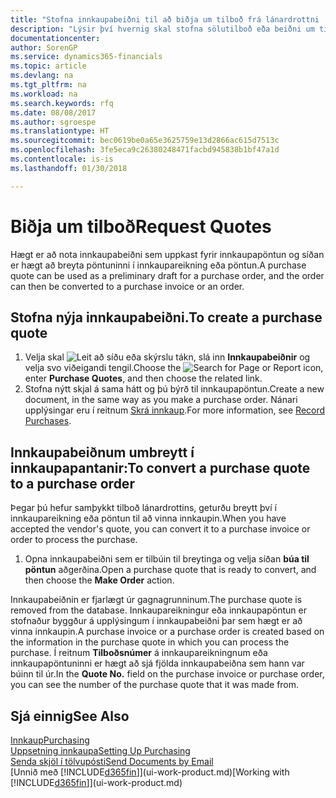 ```yaml
---
title: "Stofna innkaupabeiðni til að biðja um tilboð frá lánardrottni | Microsoft Docs"
description: "Lýsir því hvernig skal stofna sölutilboð eða beiðni um tilboð (RFQ) fylgiskjal, til að skrá tilboð til viðskiptamanns um að selja tilteknar vörur með tilteknum skilmálum."
documentationcenter: 
author: SorenGP
ms.service: dynamics365-financials
ms.topic: article
ms.devlang: na
ms.tgt_pltfrm: na
ms.workload: na
ms.search.keywords: rfq
ms.date: 08/08/2017
ms.author: sgroespe
ms.translationtype: HT
ms.sourcegitcommit: bec0619be0a65e3625759e13d2866ac615d7513c
ms.openlocfilehash: 3fe5eca9c26380248471facbd945838b1bf47a1d
ms.contentlocale: is-is
ms.lasthandoff: 01/30/2018

---
```

# <a name="request-quotes"></a><span data-ttu-id="9c799-103">Biðja um tilboð</span><span class="sxs-lookup"><span data-stu-id="9c799-103">Request Quotes</span></span>
<span data-ttu-id="9c799-104">Hægt er að nota innkaupabeiðni sem uppkast fyrir innkaupapöntun og síðan er hægt að breyta pöntuninni í innkaupareikning eða pöntun.</span><span class="sxs-lookup"><span data-stu-id="9c799-104">A purchase quote can be used as a preliminary draft for a purchase order, and the order can then be converted to a purchase invoice or an order.</span></span>


## <a name="to-create-a-purchase-quote"></a><span data-ttu-id="9c799-105">Stofna nýja innkaupabeiðni.</span><span class="sxs-lookup"><span data-stu-id="9c799-105">To create a purchase quote</span></span>
1. <span data-ttu-id="9c799-106">Velja skal ![Leit að síðu eða skýrslu](media/ui-search/search_small.png "Leit að síðu eða skýrslu táknið") tákn, slá inn **Innkaupabeiðnir** og velja svo viðeigandi tengil.</span><span class="sxs-lookup"><span data-stu-id="9c799-106">Choose the ![Search for Page or Report](media/ui-search/search_small.png "Search for Page or Report icon") icon, enter **Purchase Quotes**, and then choose the related link.</span></span>
2. <span data-ttu-id="9c799-107">Stofna nýtt skjal á sama hátt og þú býrð til innkaupapöntun.</span><span class="sxs-lookup"><span data-stu-id="9c799-107">Create a new document, in the same way as you make a purchase order.</span></span> <span data-ttu-id="9c799-108">Nánari upplýsingar eru í reitnum [Skrá innkaup](purchasing-how-record-purchases.md).</span><span class="sxs-lookup"><span data-stu-id="9c799-108">For more information, see [Record Purchases](purchasing-how-record-purchases.md).</span></span>

## <a name="to-convert-a-purchase-quote-to-a-purchase-order"></a><span data-ttu-id="9c799-109">Innkaupabeiðnum umbreytt í innkaupapantanir:</span><span class="sxs-lookup"><span data-stu-id="9c799-109">To convert a purchase quote to a purchase order</span></span>
<span data-ttu-id="9c799-110">Þegar þú hefur samþykkt tilboð lánardrottins, geturðu breytt því í innkaupareikning eða pöntun til að vinna innkaupin.</span><span class="sxs-lookup"><span data-stu-id="9c799-110">When you have accepted the vendor's quote, you can convert it to a purchase invoice or order to process the purchase.</span></span>

1. <span data-ttu-id="9c799-111">Opna innkaupabeiðni sem er tilbúin til breytinga og velja síðan **búa til pöntun** aðgerðina.</span><span class="sxs-lookup"><span data-stu-id="9c799-111">Open a purchase quote that is ready to convert, and then choose the **Make Order** action.</span></span>

<span data-ttu-id="9c799-112">Innkaupabeiðnin er fjarlægt úr gagnagrunninum.</span><span class="sxs-lookup"><span data-stu-id="9c799-112">The purchase quote is removed from the database.</span></span> <span data-ttu-id="9c799-113">Innkaupareikningur eða innkaupapöntun er stofnaður byggður á upplýsingum í innkaupabeiðni þar sem hægt er að vinna innkaupin.</span><span class="sxs-lookup"><span data-stu-id="9c799-113">A purchase invoice or a purchase order is created based on the information in the purchase quote in which you can process the purchase.</span></span> <span data-ttu-id="9c799-114">Í reitnum **Tilboðsnúmer** á innkaupareikningnum eða innkaupapöntuninni er hægt að sjá fjölda innkaupabeiðna sem hann var búinn til úr.</span><span class="sxs-lookup"><span data-stu-id="9c799-114">In the **Quote No.** field on the purchase invoice or purchase order, you can see the number of the purchase quote that it was made from.</span></span>

## <a name="see-also"></a><span data-ttu-id="9c799-115">Sjá einnig</span><span class="sxs-lookup"><span data-stu-id="9c799-115">See Also</span></span>
[<span data-ttu-id="9c799-116">Innkaup</span><span class="sxs-lookup"><span data-stu-id="9c799-116">Purchasing</span></span>](purchasing-manage-purchasing.md)  
[<span data-ttu-id="9c799-117">Uppsetning innkaupa</span><span class="sxs-lookup"><span data-stu-id="9c799-117">Setting Up Purchasing</span></span>](purchasing-setup-purchasing.md)  
[<span data-ttu-id="9c799-118">Senda skjöl í tölvupósti</span><span class="sxs-lookup"><span data-stu-id="9c799-118">Send Documents by Email</span></span>](ui-how-send-documents-email.md)  
<span data-ttu-id="9c799-119">[Unnið með [!INCLUDE[d365fin](includes/d365fin_md.md)]](ui-work-product.md)</span><span class="sxs-lookup"><span data-stu-id="9c799-119">[Working with [!INCLUDE[d365fin](includes/d365fin_md.md)]](ui-work-product.md)</span></span>

